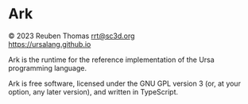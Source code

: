 # Ark

© 2023 Reuben Thomas <rrt@sc3d.org>  
https://ursalang.github.io  

Ark is the runtime for the reference implementation of the Ursa programming language.

Ark is free software, licensed under the GNU GPL version 3 (or, at your
option, any later version), and written in TypeScript.
